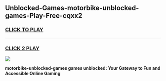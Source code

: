 
## Unblocked-Games-motorbike-unblocked-games-Play-Free-cqxx2
<h3>
<a href="https://premium76.site?title=motorbike-unblocked-games&ref=20A">CLICK TO PLAY</a></h3>
<hr>

<h3>
<a href="https://premium76.site?title=motorbike-unblocked-games&ref=20A">CLICK 2 PLAY</a>
  
</h3>

<a href="https://premium76.site?title=motorbike-unblocked-games&ref=20A"><img src="https://clearcache.store/games.png"></a>


**motorbike-unblocked-games games unblocked: Your Gateway to Fun and Accessible Online Gaming**
